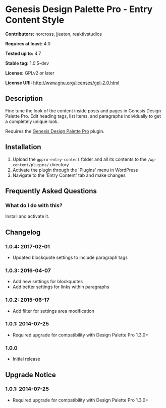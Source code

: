 # Genesis Design Palette Pro - Entry Content Style #
**Contributors:** norcross, jjeaton, reaktivstudios

**Requires at least:** 4.0

**Tested up to:** 4.7

**Stable tag:** 1.0.5-dev

**License:** GPLv2 or later

**License URI:** http://www.gnu.org/licenses/gpl-2.0.html

## Description ##

Fine tune the look of the content inside posts and pages in Genesis Design Palette Pro. Edit heading tags, list items, and paragraphs individually to get a completely unique look.

Requires the [Genesis Design Palette Pro](https://genesisdesignpro.com/ "Genesis Design Palette Pro") plugin.


## Installation ##
1. Upload the `gppro-entry-content` folder and all its contents to the `/wp-content/plugins/` directory
1. Activate the plugin through the 'Plugins' menu in WordPress
1. Navigate to the 'Entry Content' tab and make changes

## Frequently Asked Questions ##

### What do I do with this? ###

Install and activate it.

## Changelog ##

### 1.0.4: 2017-02-01 ###

* Updated blockquote settings to include paragraph tags

### 1.0.3: 2016-04-07 ###

* Add new settings for blockquotes
* Add better settings for links within paragraphs

### 1.0.2: 2015-06-17 ###

* Add filter for settings area modification

### 1.0.1: 2014-07-25 ###

* Required upgrade for compatibility with Design Palette Pro 1.3.0+

### 1.0.0 ###

* Initial release

## Upgrade Notice ##

### 1.0.1: 2014-07-25 ###

* Required upgrade for compatibility with Design Palette Pro 1.3.0+